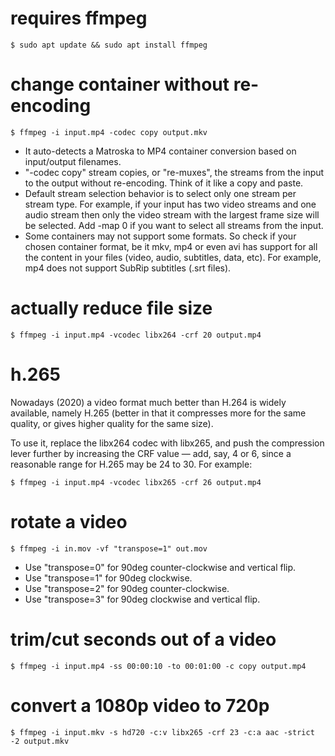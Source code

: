 # requires ffmpeg
```shell
$ sudo apt update && sudo apt install ffmpeg
```

# change container without re-encoding
``` shell
$ ffmpeg -i input.mp4 -codec copy output.mkv
```

- It auto-detects a Matroska to MP4 container conversion based on input/output filenames.
- "-codec copy" stream copies, or "re-muxes", the streams from the input to the output without re-encoding. Think of it like a copy and paste.
- Default stream selection behavior is to select only one stream per stream type. For example, if your input has two video streams and one audio stream then only the video stream with the largest frame size will be selected. Add -map 0 if you want to select all streams from the input.
- Some containers may not support some formats. So check if your chosen container format, be it mkv, mp4 or even avi has support for all the content in your files (video, audio, subtitles, data, etc). For example, mp4 does not support SubRip subtitles (.srt files).


# actually reduce file size
```shell
$ ffmpeg -i input.mp4 -vcodec libx264 -crf 20 output.mp4
```

# h.265
Nowadays (2020) a video format much better than H.264 is widely available, namely H.265 (better in that it compresses more for the same quality, or gives higher quality for the same size).

To use it, replace the libx264 codec with libx265, and push the compression lever further by increasing the CRF value — add, say, 4 or 6, since a reasonable range for H.265 may be 24 to 30.  For example:
```shell
$ ffmpeg -i input.mp4 -vcodec libx265 -crf 26 output.mp4
```

# rotate  a video
```shell
$ ffmpeg -i in.mov -vf "transpose=1" out.mov
```
- Use "transpose=0" for 90deg counter-clockwise and vertical flip.
- Use "transpose=1" for 90deg clockwise.
- Use "transpose=2" for 90deg counter-clockwise.
- Use "transpose=3" for 90deg clockwise and vertical flip.

# trim/cut seconds out of a video
```shell
$ ffmpeg -i input.mp4 -ss 00:00:10 -to 00:01:00 -c copy output.mp4
```

# convert a 1080p video to 720p
```shell
$ ffmpeg -i input.mkv -s hd720 -c:v libx265 -crf 23 -c:a aac -strict -2 output.mkv
```
